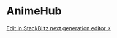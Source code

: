 # AnimeHub

[Edit in StackBlitz next generation editor ⚡️](https://stackblitz.com/~/github.com/BabyZ2226/AnimeHub)